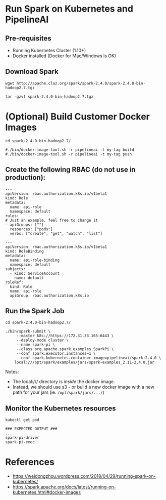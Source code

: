 # Run Spark on Kubernetes and PipelineAI

## Pre-requisites
* Running Kubernetes Cluster (1.10+)
* Docker installed (Docker for Mac/Windows is OK)

## Download Spark
```
wget http://apache.claz.org/spark/spark-2.4.0/spark-2.4.0-bin-hadoop2.7.tgz

tar -gzvf spark-2.4.0-bin-hadoop2.7.tgz
```

# (Optional) Build Customer Docker Images
```
cd spark-2.4.0-bin-hadoop2.7/

#./bin/docker-image-tool.sh -r pipelineai -t my-tag build
#./bin/docker-image-tool.sh -r pipelineai -t my-tag push
```

## Create the following RBAC (do not use in production):
```
---
apiVersion: rbac.authorization.k8s.io/v1beta1
kind: Role
metadata:
  name: api-role
  namespace: default
rules:
# Just an example, feel free to change it
- apiGroups: [""]
  resources: ["pods"]
  verbs: ["create", "get", "watch", "list"]

---
apiVersion: rbac.authorization.k8s.io/v1beta1
kind: RoleBinding
metadata:
  name: api-role-binding
  namespace: default
subjects:
  - kind: ServiceAccount
    name: default
roleRef:
  kind: Role
  name: api-role
  apiGroup: rbac.authorization.k8s.io
```

## Run the Spark Job 
```
cd spark-2.4.0-bin-hadoop2.7/

./bin/spark-submit \
     --master k8s://https://172.31.33.165:6443 \
     --deploy-mode cluster \
     --name spark-pi \
     --class org.apache.spark.examples.SparkPi \
     --conf spark.executor.instances=1 \
     --conf spark.kubernetes.container.image=pipelineai/spark:2.4.0 \
    local:///opt/spark/examples/jars/spark-examples_2.11-2.4.0.jar
```
Notes:  
* The local:/// directory is *inside* the docker image.
* Instead, we should use s3 - or build a new docker image with a new path for your jars (ie. `/opt/spark/jars/.../`)

## Monitor the Kubernetes resources
```
kubectl get pod

### EXPECTED OUTPUT ###
...
spark-pi-driver
spark-pi-exec
```

# References
* https://weidongzhou.wordpress.com/2018/04/29/running-spark-on-kubernetes/
* https://spark.apache.org/docs/latest/running-on-kubernetes.html#docker-images
